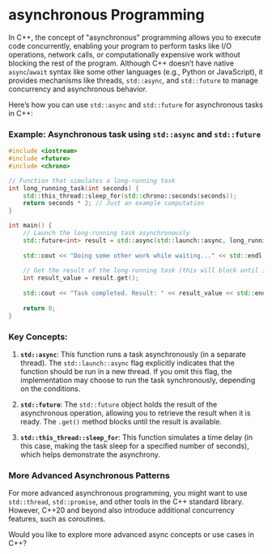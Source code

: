 # asynchronous  Programming

In C++, the concept of "asynchronous" programming allows you to execute code concurrently, enabling your program to perform tasks like I/O operations, network calls, or computationally expensive work without blocking the rest of the program. Although C++ doesn’t have native `async`/`await` syntax like some other languages (e.g., Python or JavaScript), it provides mechanisms like threads, `std::async`, and `std::future` to manage concurrency and asynchronous behavior.

Here’s how you can use `std::async` and `std::future` for asynchronous tasks in C++:

### Example: Asynchronous task using `std::async` and `std::future`

```cpp
#include <iostream>
#include <future>
#include <chrono>

// Function that simulates a long-running task
int long_running_task(int seconds) {
    std::this_thread::sleep_for(std::chrono::seconds(seconds));
    return seconds * 2; // Just an example computation
}

int main() {
    // Launch the long-running task asynchronously
    std::future<int> result = std::async(std::launch::async, long_running_task, 3);
    
    std::cout << "Doing some other work while waiting..." << std::endl;
    
    // Get the result of the long-running task (this will block until it's ready)
    int result_value = result.get();
    
    std::cout << "Task completed. Result: " << result_value << std::endl;
    
    return 0;
}
```

### Key Concepts:

1. **`std::async`**: This function runs a task asynchronously (in a separate thread). The `std::launch::async` flag explicitly indicates that the function should be run in a new thread. If you omit this flag, the implementation may choose to run the task synchronously, depending on the conditions.
   
2. **`std::future`**: The `std::future` object holds the result of the asynchronous operation, allowing you to retrieve the result when it is ready. The `.get()` method blocks until the result is available.

3. **`std::this_thread::sleep_for`**: This function simulates a time delay (in this case, making the task sleep for a specified number of seconds), which helps demonstrate the asynchrony.

### More Advanced Asynchronous Patterns

For more advanced asynchronous programming, you might want to use `std::thread`, `std::promise`, and other tools in the C++ standard library. However, C++20 and beyond also introduce additional concurrency features, such as coroutines.

Would you like to explore more advanced async concepts or use cases in C++?